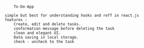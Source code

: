         To-Do-App

    simple but best for understanding hooks and reff in react.js
    features : 
        Create, edit and delete tasks.
        conformation message before deleting the task
        clean and elegant UI.
        Data saving in local storage.
        check - uncheck to the task
